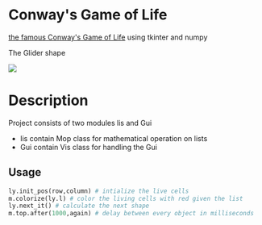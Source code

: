 # Conway's Game of Life
[the famous Conway's Game of Life](https://en.wikipedia.org/wiki/Conway%27s_Game_of_Life) using tkinter and numpy<br/>

The Glider shape
 
![](https://github.com/MostafaAhmed95/Conway_Game_of_Life_Python/blob/master/Animated%20GIF-source.gif)

# Description
Project consists of two modules lis and Gui<br> 
* lis contain Mop class for mathematical operation on lists
* Gui contain Vis class for handling the Gui

## Usage

```python
ly.init_pos(row,column) # intialize the live cells
m.colorize(ly.l) # color the living cells with red given the list
ly.next_it() # calculate the next shape 
m.top.after(1000,again) # delay between every object in milliseconds
```